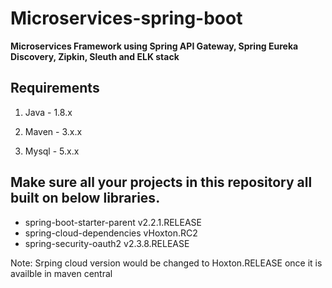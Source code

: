# Microservices-spring-boot

**Microservices Framework using Spring API Gateway, Spring Eureka Discovery, Zipkin, Sleuth and ELK stack**

## Requirements

1. Java - 1.8.x

2. Maven - 3.x.x

3. Mysql - 5.x.x

## Make sure all your projects in this repository all built on below libraries.

+ spring-boot-starter-parent v2.2.1.RELEASE
+ spring-cloud-dependencies vHoxton.RC2  
+ spring-security-oauth2 v2.3.8.RELEASE

Note: Srping cloud version would be changed to Hoxton.RELEASE once it is availble in maven central

